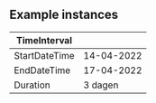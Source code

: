 ## Example instances

| TimeInterval     |                   |
|-----------------|-------------------|
| StartDateTime | 14-04-2022 |
| EndDateTime |  17-04-2022 |
| Duration | 3 dagen | 

